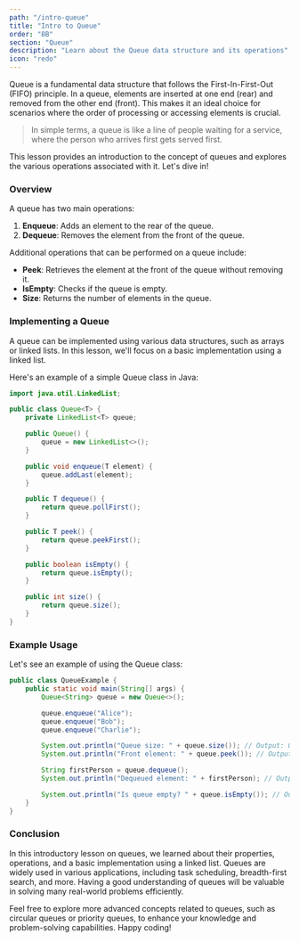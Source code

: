 ```yaml
---
path: "/intro-queue"
title: "Intro to Queue"
order: "8B"
section: "Queue"
description: "Learn about the Queue data structure and its operations"
icon: "redo"
---
```


Queue is a fundamental data structure that follows the First-In-First-Out (FIFO) principle. In a queue, elements are inserted at one end (rear) and removed from the other end (front). This makes it an ideal choice for scenarios where the order of processing or accessing elements is crucial.

> In simple terms, a queue is like a line of people waiting for a service, where the person who arrives first gets served first.

This lesson provides an introduction to the concept of queues and explores the various operations associated with it. Let's dive in!

### Overview

A queue has two main operations:

1. **Enqueue**: Adds an element to the rear of the queue.
2. **Dequeue**: Removes the element from the front of the queue.

Additional operations that can be performed on a queue include:

- **Peek**: Retrieves the element at the front of the queue without removing it.
- **IsEmpty**: Checks if the queue is empty.
- **Size**: Returns the number of elements in the queue.

### Implementing a Queue

A queue can be implemented using various data structures, such as arrays or linked lists. In this lesson, we'll focus on a basic implementation using a linked list.

Here's an example of a simple Queue class in Java:

```java
import java.util.LinkedList;

public class Queue<T> {
    private LinkedList<T> queue;

    public Queue() {
        queue = new LinkedList<>();
    }

    public void enqueue(T element) {
        queue.addLast(element);
    }

    public T dequeue() {
        return queue.pollFirst();
    }

    public T peek() {
        return queue.peekFirst();
    }

    public boolean isEmpty() {
        return queue.isEmpty();
    }

    public int size() {
        return queue.size();
    }
}
```

### Example Usage

Let's see an example of using the Queue class:

```java
public class QueueExample {
    public static void main(String[] args) {
        Queue<String> queue = new Queue<>();

        queue.enqueue("Alice");
        queue.enqueue("Bob");
        queue.enqueue("Charlie");

        System.out.println("Queue size: " + queue.size()); // Output: Queue size: 3
        System.out.println("Front element: " + queue.peek()); // Output: Front element: Alice

        String firstPerson = queue.dequeue();
        System.out.println("Dequeued element: " + firstPerson); // Output: Dequeued element: Alice

        System.out.println("Is queue empty? " + queue.isEmpty()); // Output: Is queue empty? false
    }
}
```

### Conclusion

In this introductory lesson on queues, we learned about their properties, operations, and a basic implementation using a linked list. Queues are widely used in various applications, including task scheduling, breadth-first search, and more. Having a good understanding of queues will be valuable in solving many real-world problems efficiently.

Feel free to explore more advanced concepts related to queues, such as circular queues or priority queues, to enhance your knowledge and problem-solving capabilities. Happy coding!